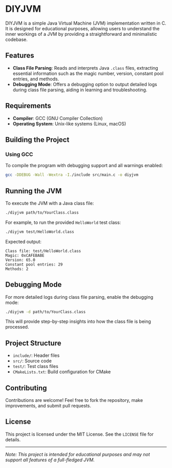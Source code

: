 # DIYJVM

DIYJVM is a simple Java Virtual Machine (JVM) implementation written in C. It is designed for educational purposes, allowing users to understand the inner workings of a JVM by providing a straightforward and minimalistic codebase.

## Features

- **Class File Parsing**: Reads and interprets Java `.class` files, extracting essential information such as the magic number, version, constant pool entries, and methods.
- **Debugging Mode**: Offers a debugging option to output detailed logs during class file parsing, aiding in learning and troubleshooting.

## Requirements

- **Compiler**: GCC (GNU Compiler Collection)
- **Operating System**: Unix-like systems (Linux, macOS)

## Building the Project

### Using GCC

To compile the program with debugging support and all warnings enabled:

```sh
gcc -DDEBUG -Wall -Wextra -I./include src/main.c -o diyjvm
```

## Running the JVM

To execute the JVM with a Java class file:

```sh
./diyjvm path/to/YourClass.class
```

For example, to run the provided `HelloWorld` test class:

```sh
./diyjvm test/HelloWorld.class
```

Expected output:

```
Class file: test/HelloWorld.class
Magic: 0xCAFEBABE
Version: 65.0
Constant pool entries: 29
Methods: 2
```

## Debugging Mode

For more detailed logs during class file parsing, enable the debugging mode:

```sh
./diyjvm -d path/to/YourClass.class
```

This will provide step-by-step insights into how the class file is being processed.

## Project Structure

- `include/`: Header files
- `src/`: Source code
- `test/`: Test class files
- `CMakeLists.txt`: Build configuration for CMake

## Contributing

Contributions are welcome! Feel free to fork the repository, make improvements, and submit pull requests.

## License

This project is licensed under the MIT License. See the `LICENSE` file for details.

---

*Note: This project is intended for educational purposes and may not support all features of a full-fledged JVM.* 
